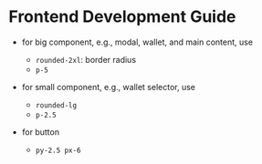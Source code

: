# Frontend Development Guide

- for big component, e.g., modal, wallet, and main content, use
  - `rounded-2xl`: border radius
  - `p-5`

- for small component, e.g., wallet selector, use
  - `rounded-lg`
  - `p-2.5`

- for button
  - `py-2.5 px-6`